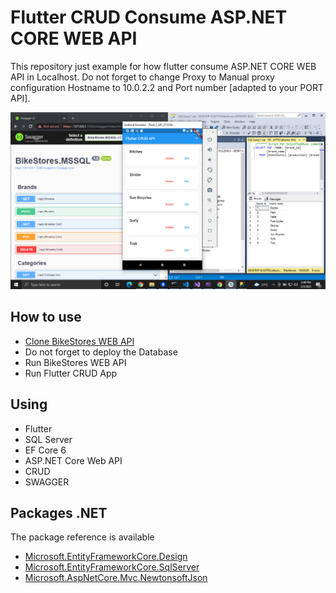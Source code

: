 # Flutter CRUD Consume ASP.NET CORE WEB API
This repository just example for how flutter consume ASP.NET CORE WEB API in Localhost. Do not forget to change Proxy to Manual proxy configuration Hostname to 10.0.2.2 and Port number [adapted to your PORT API].

![Alt Text](https://github.com/alkaren/FLUTTER-CRUD-WITH-ASP.NET-CORE-WEB-API/blob/main/example.png)

## How to use
<ul>
  <li><a href="https://github.com/alkaren/EF-CORE-6-ASP.NET-Core-Web-API">Clone BikeStores WEB API</a></li>
  <li>Do not forget to deploy the Database</li>
  <li>Run BikeStores WEB API</li>
  <li>Run Flutter CRUD App</li>
</ul>

## Using
- Flutter
- SQL Server
- EF Core 6
- ASP.NET Core Web API
- CRUD
- SWAGGER

## Packages .NET
The package reference is available
<ul>
  <li><a href="https://www.nuget.org/packages/Microsoft.EntityFrameworkCore.Design/">Microsoft.EntityFrameworkCore.Design</a></li>
  <li><a href="https://www.nuget.org/packages/Microsoft.EntityFrameworkCore.SqlServer/">Microsoft.EntityFrameworkCore.SqlServer</a></li>
  <li><a href="https://www.nuget.org/packages/Microsoft.AspNetCore.Mvc.NewtonsoftJson/">Microsoft.AspNetCore.Mvc.NewtonsoftJson</a></li>
</ul>
